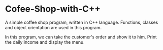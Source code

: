 # Cofee-Shop-with-C++

A simple coffee shop program, written in C++ language.
Functions, classes and object orientation are used in this program.

In this program, we can take the customer's order and show it to him. Print the daily income and display the menu.
 
